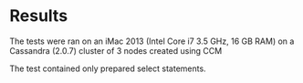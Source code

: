 # Results
The tests were ran on an iMac 2013 (Intel Core i7 3.5 GHz, 16 GB RAM) on a
Cassandra (2.0.7) cluster of 3 nodes created using CCM

The test contained only prepared select statements.

